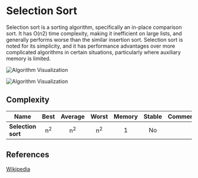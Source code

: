 Selection Sort
==============

Selection sort is a sorting algorithm, specifically an in-place comparison sort. It has O(n2) time complexity, making it inefficient on large lists, and generally performs worse than the similar insertion sort. Selection sort is noted for its simplicity, and it has performance advantages over more complicated algorithms in certain situations, particularly where auxiliary memory is limited.

![Algorithm Visualization](https://upload.wikimedia.org/wikipedia/commons/b/b0/Selection_sort_animation.gif)

![Algorithm Visualization](https://upload.wikimedia.org/wikipedia/commons/9/94/Selection-Sort-Animation.gif)

Complexity
----------

<table><thead><tr class="header"><th>Name</th><th style="text-align: center;">Best</th><th style="text-align: center;">Average</th><th style="text-align: center;">Worst</th><th style="text-align: center;">Memory</th><th style="text-align: center;">Stable</th><th style="text-align: left;">Comments</th></tr></thead><tbody><tr class="odd"><td><strong>Selection sort</strong></td><td style="text-align: center;">n<sup>2</sup></td><td style="text-align: center;">n<sup>2</sup></td><td style="text-align: center;">n<sup>2</sup></td><td style="text-align: center;">1</td><td style="text-align: center;">No</td><td style="text-align: left;"></td></tr></tbody></table>

References
----------

[Wikipedia](https://en.wikipedia.org/wiki/Selection_sort)
